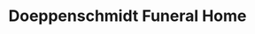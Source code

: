 ---
title: "Doeppenschmidt Funeral Home"
url: /new-braunfels/doeppenschmidt-funeral-home/
shop: Bestattungen
---